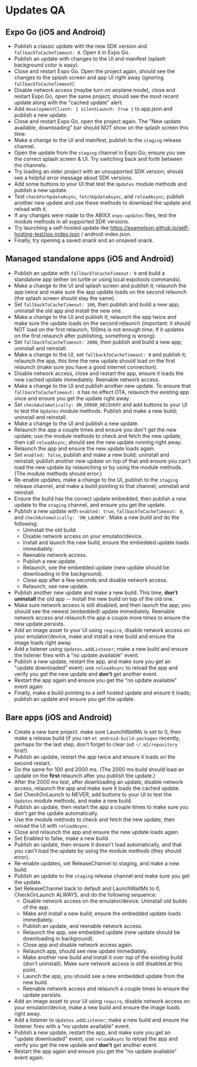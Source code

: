 # Updates QA

## Expo Go (iOS and Android)

- Publish a classic update with the new SDK version and `fallbackToCacheTimeout: 0`. Open it in Expo Go.
- Publish an update with changes to the UI and manifest (splash background color is easy).
- Close and restart Expo Go. Open the project again, should see the changes to the splash screen and app UI right away (ignoring `fallbackToCacheTimeout`).
- Disable network access (maybe turn on airplane mode), close and restart Expo Go, open the same project; should see the most recent update along with the "cached update" alert.
- Add `developmentClient: { silentLaunch: true }` to app.json and publish a new update.
- Close and restart Expo Go, open the project again. The "New update available, downloading" bar should NOT show on the splash screen this time.
- Make a change to the UI and manifest, publish to the `staging` release channel.
- Open the update from the `staging` channel in Expo Go; ensure you see the correct splash screen & UI. Try switching back and forth between the channels.
- Try loading an older project with an unsupported SDK version; should see a helpful error message about SDK versions.
- Add some buttons to your UI that test the `Updates` module methods and publish a new update.
- Test `checkForUpdateAsync`, `fetchUpdateAsync`, and `reloadAsync`; publish another new update and use these methods to download the update and reload with it.
- If any changes were made to the ABIXX `expo-updates` files, test the module methods in all supported SDK versions.
- Try launching a self-hosted update like https://esamelson.github.io/self-hosting-test/ios-index.json / android-index.json.
- Finally, try opening a saved snack and an unsaved snack.

## Managed standalone apps (iOS and Android)

- Publish an update with `fallbackToCacheTimeout: 0` and build a standalone app (either on turtle or using local expotools commands).
- Make a change to the UI and splash screen and publish it; relaunch the app twice and make sure the app update loads on the second relaunch (the splash screen should stay the same).
- Set `fallbackToCacheTimeout: 100`, then publish and build a new app; uninstall the old app and install the new one.
- Make a change to the UI and publish it; relaunch the app twice and make sure the update loads on the second relaunch (important: it should NOT load on the first relaunch, 100ms is not enough time; if it updates on the first relaunch after publishing, something is wrong).
- Set `fallbackToCacheTimeout: 2000`, then publish and build a new app; uninstall and reinstall.
- Make a change to the UI, set `fallbackToCacheTimeout: 0` and publish it; relaunch the app, this time the new update should load on the first relaunch (make sure you have a good internet connection).
- Disable network access, close and restart the app, ensure it loads the new cached update immediately. Reenable network access.
- Make a change to the UI and publish another new update. To ensure that `fallbackToCacheTimeout: 0` has no effect OTA, relaunch the existing app once and ensure you get the update right away.
- Set `checkAutomatically: ON_ERROR_RECOVERY` and add buttons to your UI to test the `Updates` module methods. Publish and make a new build; uninstall and reinstall.
- Make a change to the UI and publish a new update.
- Relaunch the app a couple times and ensure you don't get the new update; use the module methods to check and fetch the new update, then call `reloadAsync`; should see the new update running right away.
- Relaunch the app and ensure the new update loads again.
- Set `enabled: false`, publish and make a new build; uninstall and reinstall; publish another new update on top of that and ensure you can't load the new update by relaunching or by using the module methods. (The module methods should error.)
- Re-enable updates, make a change to the UI, publish to the `staging` release channel, and make a build pointing to that channel; uninstall and reinstall.
- Ensure the build has the correct update embedded, then publish a new update to the `staging` channel, and ensure you get the update.
- Publish a new update with `enabled: true`, `fallbackToCacheTimeout: 0`, and `checkAutomatically: 'ON_LAUNCH'`. Make a new build and do the following:
  - Uninstall the old build
  - Disable network access on your emulator/device.
  - Install and launch the new build, ensure the embedded update loads immediately.
  - Reenable network access.
  - Publish a new update.
  - Relaunch, see the embedded update (new update should be downloading in the background).
  - Close app after a few seconds and disable network access.
  - Relaunch, see new update.
- Publish another new update and make a new build. This time, **don't uninstall** the old app -- install the new build on top of the old one.
- Make sure network access is still disabled, and then launch the app; you should see the newest (embedded) update immediately. Reenable network access and relaunch the app a couple more times to ensure the new update persists.
- Add an image asset to your UI using `require`, disable network access on your emulator/device, make and install a new build and ensure the image loads right away.
- Add a listener using `Updates.addListener`; make a new build and ensure the listener fires with a "no update available" event.
- Publish a new update, restart the app, and make sure you get an "update downloaded" event; use `reloadAsync` to reload the app and verify you get the new update and **don't** get another event.
- Restart the app again and ensure you get the "no update available" event again.
- Finally, make a build pointing to a self hosted update and ensure it loads; publish an update and ensure you get the update.

## Bare apps (iOS and Android)

- Create a new bare project. make sure LaunchWaitMs is set to 0, then make a release build (if you ran `et android-build-packages` recently, perhaps for the last step, don't forget to clear out `~/.m2/repository` first!).
- Publish an update, restart the app twice and ensure it loads on the second restart.
- Do the same for 100 and 2000 ms. (The 2000 ms build should load an update on the **first** relaunch after you publish the update.)
- After the 2000 ms test, after downloading an update, disable network access, relaunch the app and make sure it loads the cached update.
- Set CheckOnLaunch to NEVER, add buttons to your UI to test the `Updates` module methods, and make a new build.
- Publish an update, then restart the app a couple times to make sure you don't get the update automatically.
- Use the module methods to check and fetch the new update, then reload the UI with `reloadAsync`.
- Close and relaunch the app and ensure the new update loads again.
- Set Enabled to false, make a new build.
- Publish an update, then ensure it doesn't load automatically, and that you can't load the update by using the module methods (they should error).
- Re-enable updates, set ReleaseChannel to staging, and make a new build.
- Publish an update to the `staging` release channel and make sure you get the update.
- Set ReleaseChannel back to default and LaunchWaitMs to 0, CheckOnLaunch ALWAYS, and do the following sequence:
    - Disable network access on the emulator/device. Uninstall old builds of the app.
    - Make and install a new build; ensure the embedded update loads immediately.
    - Publish an update, and reenable network access.
    - Relaunch the app, see embedded update (new update should be downloading in background).
    - Close app and disable network access again.
    - Relaunch app, should see new update immediately.
    - Make another new build and install it over top of the existing build (don't uninstall). Make sure network access is still disabled at this point.
    - Launch the app, you should see a new embedded update from the new build.
    - Reenable network access and relaunch a couple times to ensure the update persists.
- Add an image asset to your UI using `require`, disable network access on your emulator/device, make a new build and ensure the image loads right away.
- Add a listener to `Updates.addListener`; make a new build and ensure the listener fires with a "no update available" event.
- Publish a new update, restart the app, and make sure you get an "update downloaded" event; use `reloadAsync` to reload the app and verify you get the new update and **don't** get another event.
- Restart the app again and ensure you get the "no update available" event again.
